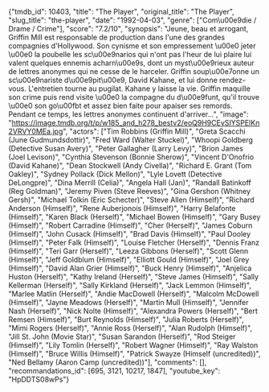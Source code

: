 {"tmdb_id": 10403, "title": "The Player", "original_title": "The Player", "slug_title": "the-player", "date": "1992-04-03", "genre": ["Com\u00e9die / Drame / Crime"], "score": "7.2/10", "synopsis": "Jeune, beau et arrogant, Griffin Mill est responsable de production dans l'une des grandes compagnies d'Hollywood. Son cynisme et son empressement \u00e0 jeter \u00e0 la poubelle les sc\u00e9narios qui n'ont pas l'heur de lui plaire lui valent quelques ennemis acharn\u00e9s, dont un myst\u00e9rieux auteur de lettres anonymes qui ne cesse de le harceler. Griffin soup\u00e7onne un sc\u00e9nariste d\u00e9pit\u00e9, David Kahane, et lui donne rendez-vous. L'entretien tourne au pugilat. Kahane y laisse la vie. Griffin maquille son crime puis rend visite \u00e0 la compagne du d\u00e9funt, qu'il trouve \u00e0 son go\u00fbt et assez bien faite pour apaiser ses remords. Pendant ce temps, les lettres anonymes continuent d'arriver...", "image": "https://image.tmdb.org/t/p/w185_and_h278_bestv2/eoQ9H9CEySIYSPElKn2VRVY0MEa.jpg", "actors": ["Tim Robbins (Griffin Mill)", "Greta Scacchi (June Gudmundsdottir)", "Fred Ward (Walter Stuckel)", "Whoopi Goldberg (Detective Susan Avery)", "Peter Gallagher (Larry Levy)", "Brion James (Joel Levison)", "Cynthia Stevenson (Bonnie Sherow)", "Vincent D'Onofrio (David Kahane)", "Dean Stockwell (Andy Civella)", "Richard E. Grant (Tom Oakley)", "Sydney Pollack (Dick Mellon)", "Lyle Lovett (Detective DeLongpre)", "Dina Merrill (Celia)", "Angela Hall (Jan)", "Randall Batinkoff (Reg Goldman)", "Jeremy Piven (Steve Reeves)", "Gina Gershon (Whitney Gersh)", "Michael Tolkin (Eric Schecter)", "Steve Allen (Himself)", "Richard Anderson (Himself)", "Rene Auberjonois (Himself)", "Harry Belafonte (Himself)", "Karen Black (Herself)", "Michael Bowen (Himself)", "Gary Busey (Himself)", "Robert Carradine (Himself)", "Cher (Herself)", "James Coburn (Himself)", "John Cusack (Himself)", "Brad Davis (Himself)", "Paul Dooley (Himself)", "Peter Falk (Himself)", "Louise Fletcher (Herself)", "Dennis Franz (Himself)", "Teri Garr (Herself)", "Leeza Gibbons (Herself)", "Scott Glenn (Himself)", "Jeff Goldblum (Himself)", "Elliott Gould (Himself)", "Joel Grey (Himself)", "David Alan Grier (Himself)", "Buck Henry (Himself)", "Anjelica Huston (Herself)", "Kathy Ireland (Herself)", "Steve James (Himself)", "Sally Kellerman (Herself)", "Sally Kirkland (Herself)", "Jack Lemmon (Himself)", "Marlee Matlin (Herself)", "Andie MacDowell (Herself)", "Malcolm McDowell (Himself)", "Jayne Meadows (Herself)", "Martin Mull (Himself)", "Jennifer Nash (Herself)", "Nick Nolte (Himself)", "Alexandra Powers (Herself)", "Bert Remsen (Himself)", "Burt Reynolds (Himself)", "Julia Roberts (Herself)", "Mimi Rogers (Herself)", "Annie Ross (Herself)", "Alan Rudolph (Himself)", "Jill St. John (Movie Star)", "Susan Sarandon (Herself)", "Rod Steiger (Himself)", "Lily Tomlin (Herself)", "Robert Wagner (Himself)", "Ray Walston (Himself)", "Bruce Willis (Himself)", "Patrick Swayze (Himself (uncredited))", "Ned Bellamy (Aaron Camp (uncredited))"], "comments": [], "recommandations_id": [695, 3121, 10217, 1847], "youtube_key": "HpDDTS08wPs"}